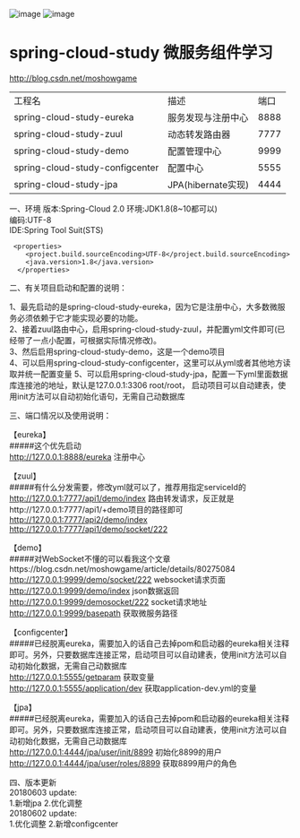 ![image](https://img.shields.io/badge/Spring%20Cloud-%E2%98%85%E2%98%85%E2%98%85-green.svg)
![image](https://img.shields.io/badge/Netflix-%E2%98%85%E2%98%85%E2%98%85-red.svg)

spring-cloud-study 微服务组件学习
===

http://blog.csdn.net/moshowgame

<table>
<tbody><tr>
<td>工程名</td>  <td>描述</td>  <td>端口</td>
</tr>
<tr>
<td>spring-cloud-study-eureka</td>  <td>服务发现与注册中心</td>  <td>8888</td>
</tr>
<tr>
<td>spring-cloud-study-zuul</td>  <td>动态转发路由器</td>  <td>7777</td>
</tr>
<tr>
<td>spring-cloud-study-demo</td>  <td>配置管理中心</td>  <td>9999</td>
</tr>
<tr>
<td>spring-cloud-study-configcenter</td>  <td>配置中心</td>  <td>5555</td>
</tr>
<tr>
<td>spring-cloud-study-jpa</td>  <td>JPA(hibernate实现)</td>  <td>4444</td>
</tr>
</tbody></table>
一、环境
版本:Spring-Cloud 2.0
环境:JDK1.8(8~10都可以)<br>
编码:UTF-8<br>
IDE:Spring Tool Suit(STS)<br>

```
 <properties>
    <project.build.sourceEncoding>UTF-8</project.build.sourceEncoding>
    <java.version>1.8</java.version>
  </properties>
```

二、有关项目启动和配置的说明：

1、最先启动的是spring-cloud-study-eureka，因为它是注册中心，大多数微服务必须依赖于它才能实现必要的功能。 <br>
2、接着zuul路由中心，启用spring-cloud-study-zuul，并配置yml文件即可(已经带了一点小配置，可根据实际情况修改)。 <br>
3、然后启用spring-cloud-study-demo，这是一个demo项目<br>
4、可以启用spring-cloud-study-configcenter，这里可以从yml或者其他地方读取并统一配置变量
5、可以启用spring-cloud-study-jpa，配置一下yml里面数据库连接池的地址，默认是127.0.0.1:3306 root/root，
启动项目可以自动建表，使用init方法可以自动初始化语句，无需自己动数据库

三、端口情况以及使用说明：

【eureka】 <br>
#####这个优先启动 <br>
http://127.0.0.1:8888/eureka 注册中心<br>

【zuul】 <br>
#####有什么分发需要，修改yml就可以了，推荐用指定serviceId的<br>
http://127.0.0.1:7777/api1/demo/index 路由转发请求，反正就是http://127.0.0.1:7777/api1/+demo项目的路径即可<br>
http://127.0.0.1:7777/api2/demo/index <br>
http://127.0.0.1:7777/api1/demo/socket/222 <br>

【demo】 <br>
#####对WebSocket不懂的可以看我这个文章https://blog.csdn.net/moshowgame/article/details/80275084 <br>
http://127.0.0.1:9999/demo/socket/222  websocket请求页面 <br>
http://127.0.0.1:9999/demo/index json数据返回 <br>
http://127.0.0.1:9999/demosocket/222  socket请求地址 <br>
http://127.0.0.1:9999/basepath 获取微服务路径 <br>

【configcenter】 <br>
#####已经脱离eureka，需要加入的话自己去掉pom和启动器的eureka相关注释即可。另外，只要数据库连接正常，启动项目可以自动建表，使用init方法可以自动初始化数据，无需自己动数据库 <br>
http://127.0.0.1:5555/getparam 获取变量 <br>
http://127.0.0.1:5555/application/dev 获取application-dev.yml的变量 <br>

【jpa】 <br>
#####已经脱离eureka，需要加入的话自己去掉pom和启动器的eureka相关注释即可。另外，只要数据库连接正常，启动项目可以自动建表，使用init方法可以自动初始化数据，无需自己动数据库 <br>
http://127.0.0.1:4444/jpa/user/init/8899 初始化8899的用户 <br>
http://127.0.0.1:4444/jpa/user/roles/8899 获取8899用户的角色 <br>

四、版本更新<br>
20180603 update:<br>
1.新增jpa
2.优化调整<br>
20180602 update:<br>
1.优化调整
2.新增configcenter<br>